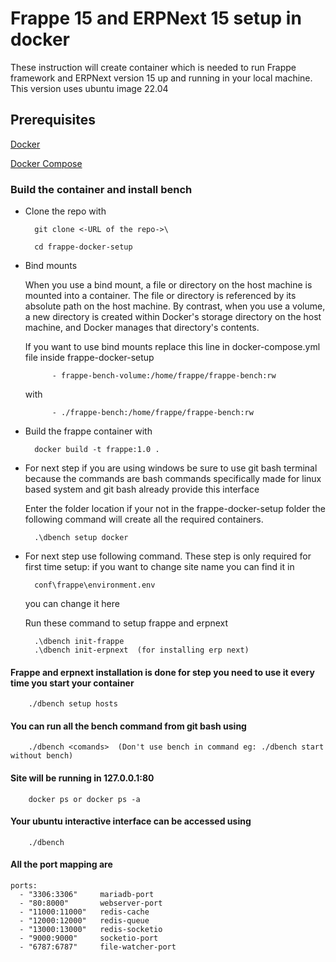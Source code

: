 # Frappe 15 and ERPNext 15 setup in docker

These instruction will create container which is needed to run Frappe framework and ERPNext version 15 up and running  in your local machine. This version uses ubuntu image 22.04

## Prerequisites

[Docker](https://www.docker.com/)

[Docker Compose](https://docs.docker.com/compose/overview/)

### Build the container and install bench

* Clone the repo with

        git clone <-URL of the repo->\

        cd frappe-docker-setup

* Bind mounts

    When you use a bind mount, a file or directory on the host machine is mounted into a container. The file or directory is referenced by its absolute path on the host machine. By contrast, when you use a volume, a new directory is created within Docker's storage directory on the host machine, and Docker manages that directory's contents.

    If you want to use bind mounts replace this line in docker-compose.yml file inside frappe-docker-setup

            - frappe-bench-volume:/home/frappe/frappe-bench:rw
    with

            - ./frappe-bench:/home/frappe/frappe-bench:rw


* Build the frappe container with

        docker build -t frappe:1.0 .

* For next step if you are using windows be sure to use git bash terminal because the commands are bash commands specifically made for linux based system and git bash already provide this interface

    Enter the folder location if your not in the frappe-docker-setup folder the following command will create all the required containers.

        .\dbench setup docker

* For next step use following command. These step is only required for first time setup:
    if you want to change site name you can find it in

        conf\frappe\environment.env

    you can change it here

    Run these command to setup frappe and erpnext

        .\dbench init-frappe
        .\dbench init-erpnext  (for installing erp next)

#### Frappe and erpnext installation is done for step you need to use it every time you start your container

        ./dbench setup hosts

#### You can run all the bench command from git bash using

        ./dbench <comands>  (Don't use bench in command eg: ./dbench start without bench)

#### Site will be running in 127.0.0.1:80

        docker ps or docker ps -a

#### Your ubuntu interactive interface can be accessed using

        ./dbench

#### All the port mapping are

    ports:
      - "3306:3306"     mariadb-port
      - "80:8000"       webserver-port
      - "11000:11000"   redis-cache
      - "12000:12000"   redis-queue
      - "13000:13000"   redis-socketio
      - "9000:9000"     socketio-port
      - "6787:6787"     file-watcher-port
